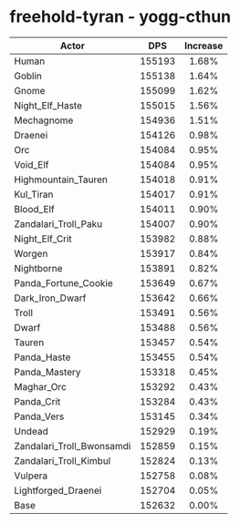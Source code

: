 # freehold-tyran - yogg-cthun
| Actor | DPS | Increase |
|---|:---:|:---:|
|Human|155193|1.68%|
|Goblin|155138|1.64%|
|Gnome|155099|1.62%|
|Night_Elf_Haste|155015|1.56%|
|Mechagnome|154936|1.51%|
|Draenei|154126|0.98%|
|Orc|154084|0.95%|
|Void_Elf|154084|0.95%|
|Highmountain_Tauren|154018|0.91%|
|Kul_Tiran|154017|0.91%|
|Blood_Elf|154011|0.90%|
|Zandalari_Troll_Paku|154007|0.90%|
|Night_Elf_Crit|153982|0.88%|
|Worgen|153917|0.84%|
|Nightborne|153891|0.82%|
|Panda_Fortune_Cookie|153649|0.67%|
|Dark_Iron_Dwarf|153642|0.66%|
|Troll|153491|0.56%|
|Dwarf|153488|0.56%|
|Tauren|153457|0.54%|
|Panda_Haste|153455|0.54%|
|Panda_Mastery|153318|0.45%|
|Maghar_Orc|153292|0.43%|
|Panda_Crit|153284|0.43%|
|Panda_Vers|153145|0.34%|
|Undead|152929|0.19%|
|Zandalari_Troll_Bwonsamdi|152859|0.15%|
|Zandalari_Troll_Kimbul|152824|0.13%|
|Vulpera|152758|0.08%|
|Lightforged_Draenei|152704|0.05%|
|Base|152632|0.00%|
